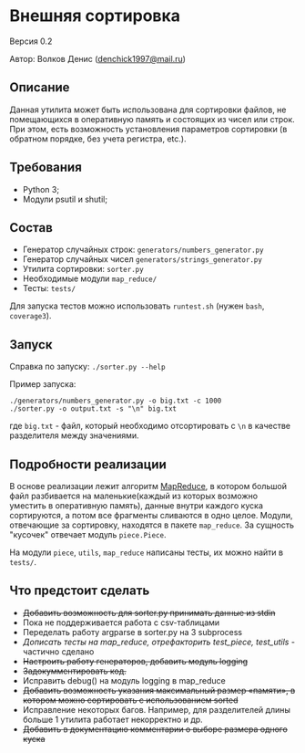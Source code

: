 # Внешняя сортировка

Версия 0.2

Автор: Волков Денис (denchick1997@mail.ru)

## Описание

Данная утилита может быть использована для сортировки файлов, не помещающихся в оперативную память и состоящих из чисел или строк. При этом, есть возможность установления параметров сортировки (в обратном порядке, без учета регистра, etc.).

## Требования

* Python 3;
* Модули psutil и shutil;

## Состав

* Генератор случайных строк: `generators/numbers_generator.py`
* Генератор случайных чисел `generators/strings_generator.py`
* Утилита сортировки: `sorter.py`
* Необходимые модули `map_reduce/`
* Тесты: `tests/`

Для запуска тестов можно использовать `runtest.sh` (нужен `bash`, `coverage3`).

## Запуск

Справка по запуску: `./sorter.py --help`

Пример запуска: 

```
./generators/numbers_generator.py -o big.txt -c 1000
./sorter.py -o output.txt -s "\n" big.txt
```

где `big.txt` - файл, который необходимо отсортировать с `\n` в качестве разделителя между значениями.

## Подробности реализации

В основе реализации лежит алгоритм [MapReduce](https://en.wikipedia.org/wiki/MapReduce), в котором большой файл разбивается на маленькие(каждый из которых возможно уместить в оперативную память), данные внутри каждого куска сортируются, а потом все фрагменты сливаются в одно целое. Модули, отвечающие за сортировку, находятся в пакете `map_reduce`. За сущность "кусочек" отвечает модуль `piece.Piece`. 

На модули `piece`, `utils`, `map_reduce` написаны тесты, их можно найти в `tests/`.

## Что предстоит сделать
* ~~Добавить возможность для sorter.py принимать данные из stdin~~
* Пока не поддерживается работа с csv-таблицами
* Переделать работу argparse в sorter.py на 3 subprocess
* *Дописать тесты на map_reduce, отрефакторить test_piece, test_utils* - частично сделано
* ~~Настроить работу генераторов, добавить модуль logging~~ 
* ~~Задокумментировать код.~~
* Исправить debug() на модуль logging в map_reduce
* ~~Добавить возможность указания максимальный размер «памяти», в котором можно сортировать с использованием sorted~~
* Исправление некоторых багов. Например, для разделителей длины больше 1 утилита работает некорректно и др.
* ~~Добавить в документацию комментарии о выборе размера одного куска~~